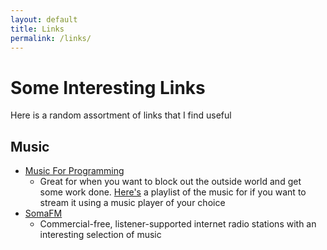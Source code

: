 ```yaml
---
layout: default
title: Links
permalink: /links/
---
```


# Some Interesting Links
Here is a random assortment of links that I find useful

## Music
* [Music For Programming](https://musicforprogramming.net/)
  * Great for when you want to block out the outside world and get some work
    done. [Here's](/files/Music_For_Programming.m3u) a playlist of the music for
    if you want to stream it using a music player of your choice
* [SomaFM](https://somafm.com/)
  * Commercial-free, listener-supported internet radio stations with an
    interesting selection of music
